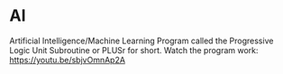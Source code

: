 # AI
Artificial Intelligence/Machine Learning Program called the Progressive Logic Unit Subroutine or PLUSr for short.
Watch the program work:  https://youtu.be/sbjvOmnAp2A 
